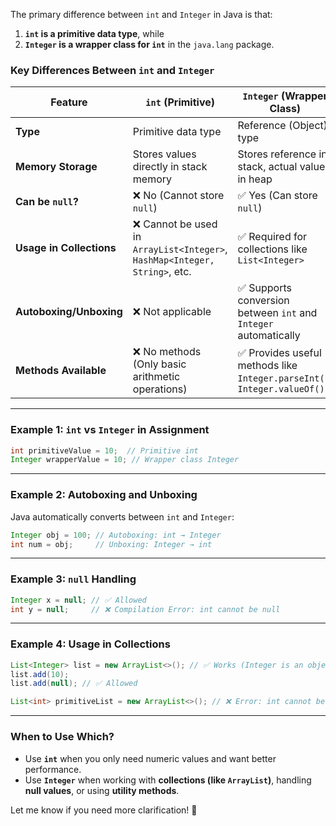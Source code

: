 The primary difference between `int` and `Integer` in Java is that:

1. **`int` is a primitive data type**, while  
2. **`Integer` is a wrapper class for `int`** in the `java.lang` package.

### **Key Differences Between `int` and `Integer`**
| Feature         | `int` (Primitive)  | `Integer` (Wrapper Class) |
|----------------|-------------------|---------------------------|
| **Type**        | Primitive data type | Reference (Object) type |
| **Memory Storage** | Stores values directly in stack memory | Stores reference in stack, actual value in heap |
| **Can be `null`?** | ❌ No (Cannot store `null`) | ✅ Yes (Can store `null`) |
| **Usage in Collections** | ❌ Cannot be used in `ArrayList<Integer>`, `HashMap<Integer, String>`, etc. | ✅ Required for collections like `List<Integer>` |
| **Autoboxing/Unboxing** | ❌ Not applicable | ✅ Supports conversion between `int` and `Integer` automatically |
| **Methods Available** | ❌ No methods (Only basic arithmetic operations) | ✅ Provides useful methods like `Integer.parseInt()`, `Integer.valueOf()` |

---

### **Example 1: `int` vs `Integer` in Assignment**
```java
int primitiveValue = 10;  // Primitive int
Integer wrapperValue = 10; // Wrapper class Integer
```

---

### **Example 2: Autoboxing and Unboxing**
Java automatically converts between `int` and `Integer`:

```java
Integer obj = 100; // Autoboxing: int → Integer
int num = obj;     // Unboxing: Integer → int
```

---

### **Example 3: `null` Handling**
```java
Integer x = null; // ✅ Allowed
int y = null;     // ❌ Compilation Error: int cannot be null
```

---

### **Example 4: Usage in Collections**
```java
List<Integer> list = new ArrayList<>(); // ✅ Works (Integer is an object)
list.add(10);
list.add(null); // ✅ Allowed

List<int> primitiveList = new ArrayList<>(); // ❌ Error: int cannot be used in generics
```

---

### **When to Use Which?**
- Use **`int`** when you only need numeric values and want better performance.
- Use **`Integer`** when working with **collections (like `ArrayList`)**, handling **null values**, or using **utility methods**.

Let me know if you need more clarification! 🚀
